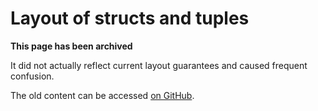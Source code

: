 # Layout of structs and tuples

**This page has been archived**

It did not actually reflect current layout guarantees and caused frequent confusion.

The old content can be accessed [on GitHub](https://github.com/rust-lang/unsafe-code-guidelines/blob/c138499c1de03b908dfe719a41193c84f8146883/reference/src/layout/structs-and-tuples.md).
